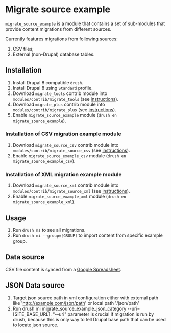 # Migrate source example

`migrate_source_example` is a module that contains a set of sub-modules that provide content migrations from different
sources.

Currently features migrations from following sources:
1. CSV files;
2. External (non-Drupal) database tables.

## Installation

1. Install Drupal 8 compatible `drush`.
2. Install Drupal 8 using `Standard` profile.
3. Download `migrate_tools` contrib module into `modules/contrib/migrate_tools` (see [instructions](https://www.drupal.org/project/migrate_tools/git-instructions)).
4. Download `migrate_plus` contrib module into `modules/contrib/migrate_plus` (see [instructions](https://www.drupal.org/project/migrate_plus/git-instructions)).
5. Enable `migrate_source_example` module (`drush en migrate_source_example`).

### Installation of CSV migration example module
1. Download `migrate_source_csv` contrib module into `modules/contrib/migrate_source_csv` (see [instructions](https://www.drupal.org/project/migrate_source_csv/git-instructions)).
1. Enable `migrate_source_example_csv` module (`drush en migrate_source_example_csv`).

### Installation of XML migration example module
1. Download `migrate_source_xml` contrib module into `modules/contrib/migrate_source_xml` (see [instructions](https://www.drupal.org/project/migrate_source_xml/git-instructions)).
1. Enable `migrate_source_example_xml` module (`drush en migrate_source_example_xml`).

## Usage

1. Run `drush ms` to see all migrations.
2. Run `drush mi --group=[GROUP]` to import content from specific example group.

## Data source

CSV file content is synced from a [Google Spreadsheet](https://goo.gl/Iq2Tk6).

## JSON Data source

1. Target json source path in yml configuration either with external path like 'http://example.com/json/path' or local path '/json/path'
2. Run drush mi migrate_source_example_json_category --uri=[SITE_BASE_URL]. "--uri" parameter is crucial if migration is run by drush, because
   this is only way to tell Drupal base path that can be used to locate json source.